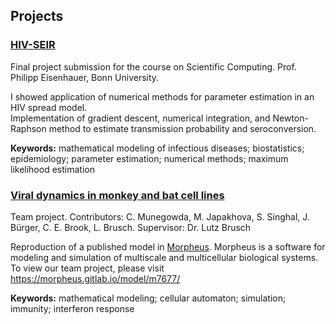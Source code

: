## Projects     

### [HIV-SEIR](https://github.com/madinajapakhova/HIV-SEIR)
Final project submission for the course on Scientific Computing. Prof. Philipp Eisenhauer, Bonn University. 

I showed application of numerical methods for parameter estimation in an HIV spread model.   
Implementation of gradient descent, numerical integration, and Newton-Raphson method to estimate transmission probability and seroconversion.   

**Keywords:** mathematical modeling of infectious diseases; biostatistics; epidemiology; parameter estimation; numerical methods; maximum likelihood estimation

### [Viral dynamics in monkey and bat cell lines](https://morpheus.gitlab.io/model/m7677/)    
Team project. Contributors:  C. Munegowda, M. Japakhova, S. Singhal, J. Bürger, C. E. Brook, L. Brusch. Supervisor: Dr. Lutz Brusch    

Reproduction of a published model in [Morpheus](https://morpheus.gitlab.io/). Morpheus is a software for modeling and simulation of multiscale and multicellular biological systems. To view our team project, please visit https://morpheus.gitlab.io/model/m7677/ 

**Keywords:** mathematical modeling; cellular automaton; simulation; immunity; interferon response
